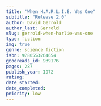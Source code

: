 ```yaml
---
title: "When H.A.R.L.I.E. Was One"
subtitle: "Release 2.0"
author: David Gerrold
author_last: Gerrold
slug: gerrold-when-harlie-was-one
type: fiction
img: true
genre: science fiction
isbn: 9780553264654
goodreads_id: 939176
pages: 287
publish_year: 1972 
rating: 
date_started:
date_completed:
priority: low
---
```

